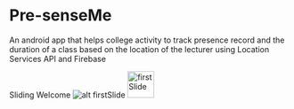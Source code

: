# Pre-senseMe
An android app that helps college activity to track presence record and the duration of a class based on the location of the lecturer using Location Services API and Firebase

Sliding Welcome
![alt firstSlide](https://github.com/aladhims/Pre-senseMe/blob/master/screenshots/firstslidewelcome.png)
<img src="https://github.com/aladhims/Pre-senseMe/blob/master/screenshots/firstslidewelcome.png" width="48" height="48" alt="firstSlide">
